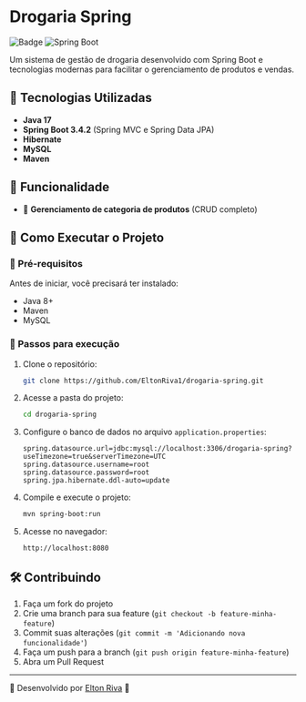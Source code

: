 # Drogaria Spring

![Badge](https://img.shields.io/badge/Status-%20Concluído-green) ![Spring Boot](https://img.shields.io/badge/Spring%20Boot-3.4.2-brightgreen)

Um sistema de gestão de drogaria desenvolvido com Spring Boot e tecnologias modernas para facilitar o gerenciamento de produtos e vendas.

## 🚀 Tecnologias Utilizadas

- **Java 17**
- **Spring Boot 3.4.2** (Spring MVC e Spring Data JPA)
- **Hibernate**
- **MySQL**
- **Maven**

## 📌 Funcionalidade

- 🛒 **Gerenciamento de categoria de produtos** (CRUD completo)

## 🎯 Como Executar o Projeto

### 📌 Pré-requisitos
Antes de iniciar, você precisará ter instalado:
- Java 8+
- Maven
- MySQL

### 🔧 Passos para execução
1. Clone o repositório:
   ```sh
   git clone https://github.com/EltonRiva1/drogaria-spring.git
   ```
2. Acesse a pasta do projeto:
   ```sh
   cd drogaria-spring
   ```
3. Configure o banco de dados no arquivo `application.properties`:
   ```properties
   spring.datasource.url=jdbc:mysql://localhost:3306/drogaria-spring?useTimezone=true&serverTimezone=UTC
   spring.datasource.username=root
   spring.datasource.password=root
   spring.jpa.hibernate.ddl-auto=update
   ```
4. Compile e execute o projeto:
   ```sh
   mvn spring-boot:run
   ```
5. Acesse no navegador:
   ```
   http://localhost:8080
   ```

## 🛠️ Contribuindo
1. Faça um fork do projeto
2. Crie uma branch para sua feature (`git checkout -b feature-minha-feature`)
3. Commit suas alterações (`git commit -m 'Adicionando nova funcionalidade'`)
4. Faça um push para a branch (`git push origin feature-minha-feature`)
5. Abra um Pull Request

---

🔹 Desenvolvido por [Elton Riva](https://github.com/EltonRiva1) 🚀

